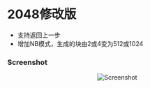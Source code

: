 # 2048修改版
* 支持返回上一步
* 增加NB模式，生成的块由2或4变为512或1024

### Screenshot

<p align="center">
  <img src="http://pictures.gabrielecirulli.com/2048-20140309-234100.png" alt="Screenshot"/>
</p>
